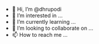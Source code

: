 - 👋 Hi, I’m @dhrupodi
- 👀 I’m interested in ...
- 🌱 I’m currently learning ...
- 💞️ I’m looking to collaborate on ...
- 📫 How to reach me ...

<!---
dhrupodi/dhrupodi is a ✨ special ✨ repository because its `README.md` (this file) appears on your GitHub profile.
You can click the Preview link to take a look at your changes.
--->
